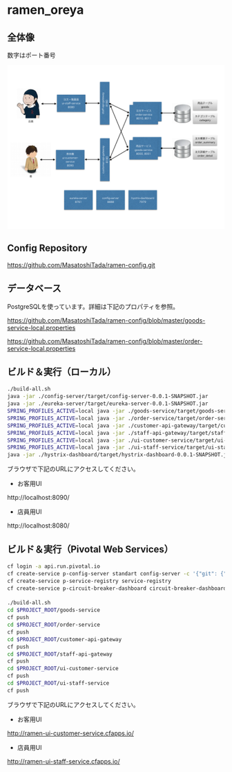 # ramen_oreya

## 全体像

数字はポート番号

![一覧](./site/ramen_oreya.001.png)


## Config Repository

https://github.com/MasatoshiTada/ramen-config.git


## データベース

PostgreSQLを使っています。詳細は下記のプロパティを参照。

https://github.com/MasatoshiTada/ramen-config/blob/master/goods-service-local.properties

https://github.com/MasatoshiTada/ramen-config/blob/master/order-service-local.properties

## ビルド＆実行（ローカル）

```bash
./build-all.sh
java -jar ./config-server/target/config-server-0.0.1-SNAPSHOT.jar
java -jar ./eureka-server/target/eureka-server-0.0.1-SNAPSHOT.jar
SPRING_PROFILES_ACTIVE=local java -jar ./goods-service/target/goods-service-0.0.1-SNAPSHOT.jar
SPRING_PROFILES_ACTIVE=local java -jar ./order-service/target/order-server-0.0.1-SNAPSHOT.jar
SPRING_PROFILES_ACTIVE=local java -jar ./customer-api-gateway/target/customer-api-gateway-0.0.1-SNAPSHOT.jar
SPRING_PROFILES_ACTIVE=local java -jar ./staff-api-gateway/target/staff-api-gateway-0.0.1-SNAPSHOT.jar
SPRING_PROFILES_ACTIVE=local java -jar ./ui-customer-service/target/ui-customer-service-0.0.1-SNAPSHOT.jar
SPRING_PROFILES_ACTIVE=local java -jar ./ui-staff-service/target/ui-staff-service-0.0.1-SNAPSHOT.jar
java -jar ./hystrix-dashboard/target/hystrix-dashboard-0.0.1-SNAPSHOT.jar
```

ブラウザで下記のURLにアクセスしてください。

- お客用UI

http://localhost:8090/

- 店員用UI

http://localhost:8080/


## ビルド＆実行（Pivotal Web Services）

```bash
cf login -a api.run.pivotal.io
cf create-service p-config-server standart config-server -c '{"git": {"cloneOnStart": "true","uri": "https://github.com/MasatoshiTada/ramen-config"}}'
cf create-service p-service-registry service-registry
cf create-service p-circuit-breaker-dashboard circuit-breaker-dashboard

./build-all.sh
cd $PROJECT_ROOT/goods-service
cf push
cd $PROJECT_ROOT/order-service
cf push
cd $PROJECT_ROOT/customer-api-gateway
cf push
cd $PROJECT_ROOT/staff-api-gateway
cf push
cd $PROJECT_ROOT/ui-customer-service
cf push
cd $PROJECT_ROOT/ui-staff-service
cf push
```

ブラウザで下記のURLにアクセスしてください。

- お客用UI

http://ramen-ui-customer-service.cfapps.io/

- 店員用UI

http://ramen-ui-staff-service.cfapps.io/
